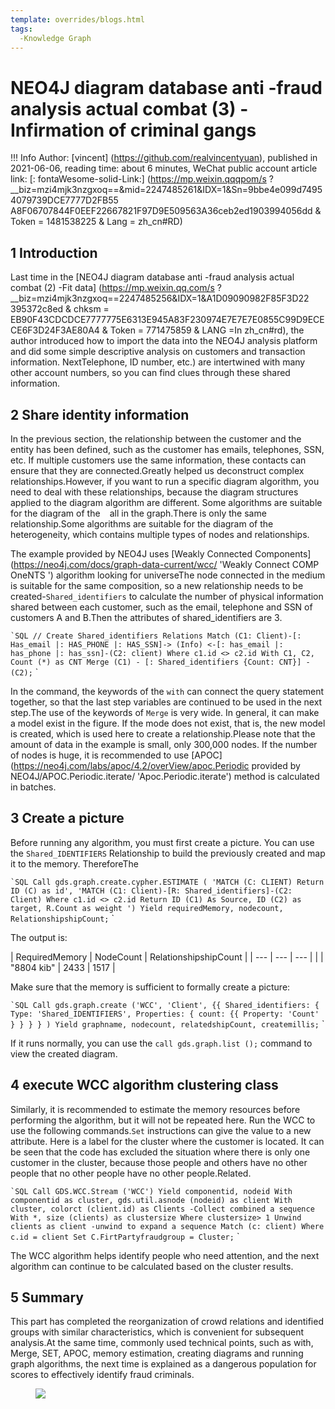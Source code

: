 ```yaml
---
template: overrides/blogs.html
tags:
  -Knowledge Graph
---
```


# NEO4J diagram database anti -fraud analysis actual combat (3) -Infirmation of criminal gangs

!!! Info
    Author: [vincent] (https://github.com/realvincentyuan), published in 2021-06-06, reading time: about 6 minutes, WeChat public account article link: [: fontaWesome-solid-Link:] (https://mp.weixin.qqqpom/s ?__biz=mzi4mjk3nzgxoq==&mid=2247485261&IDX=1&Sn=9bbe4e099d74954079739DCE7777D2FB55 A8F06707844F0EEF22667821F97D9E509563A36ceb2ed1903994056dd & Token = 1481538225 & Lang = zh_cn#RD)

## 1 Introduction

Last time in the [NEO4J diagram database anti -fraud analysis actual combat (2) -Fit data] (https://mp.weixin.qq.com/s ?__biz=mzi4mjk3nzgxoq==2247485256&IDX=1&A1D09090982F85F3D22 395372c8ed & chksm = EB90F43CDCDCE7777775E6313E945A83F230974E7E7E7E0855C99D9ECECE6F3D24F3AE80A4 & Token = 771475859 & LANG =In zh_cn#rd), the author introduced how to import the data into the NEO4J analysis platform and did some simple descriptive analysis on customers and transaction information. NextTelephone, ID number, etc.) are intertwined with many other account numbers, so you can find clues through these shared information.

## 2 Share identity information

In the previous section, the relationship between the customer and the entity has been defined, such as the customer has emails, telephones, SSN, etc. If multiple customers use the same information, these contacts can ensure that they are connected.Greatly helped us deconstruct complex relationships.However, if you want to run a specific diagram algorithm, you need to deal with these relationships, because the diagram structures applied to the diagram algorithm are different. Some algorithms are suitable for the diagram of the `` `` all in the graph.There is only the same relationship.Some algorithms are suitable for the diagram of the heterogeneity, which contains multiple types of nodes and relationships.

The example provided by NEO4J uses [Weakly Connected Components] (https://neo4j.com/docs/graph-data-current/wcc/ 'Weakly Connect COMP OneNTS ') algorithm looking for universeThe node connected in the medium is suitable for the same composition, so a new relationship needs to be created-`Shared_identifiers` to calculate the number of physical information shared between each customer, such as the email, telephone and SSN of customers A and B.Then the attributes of shared_identifiers are 3.

`` `SQL
// Create Shared_identifiers Relations
Match (C1: Client)-[: Has_email |: HAS_PHONE |: HAS_SSN]-> (Info)
<-[: has_email |: has_phone |: has_ssn]-(C2: client)
Where c1.id <> c2.id
With C1, C2, Count (*) as CNT
Merge (C1) - [: Shared_identifiers {Count: CNT}] - (C2);
`` `

In the command, the keywords of the `with` can connect the query statement together, so that the last step variables are continued to be used in the next step.The use of the keywords of `Merge` is very wide. In general, it can make a model exist in the figure. If the mode does not exist, that is, the new model is created, which is used here to create a relationship.Please note that the amount of data in the example is small, only 300,000 nodes. If the number of nodes is huge, it is recommended to use [APOC] (https://neo4j.com/labs/apoc/4.2/overView/apoc.Periodic provided by NEO4J/APOC.Periodic.iterate/ 'Apoc.Periodic.iterate') method is calculated in batches.

## 3 Create a picture

Before running any algorithm, you must first create a picture. You can use the `Shared_IDENTIFIERS` Relationship to build the previously created and map it to the memory. ThereforeThe

`` `SQL
Call gds.graph.create.cypher.ESTIMATE (
'MATCH (C: CLIENT) Return ID (C) as id',
'MATCH (C1: Client)-[R: Shared_identifiers]-(C2: Client)
Where c1.id <> c2.id
Return ID (C1) As Source, ID (C2) as target, R.Count as weight ')
Yield requiredMemory, nodecount, RelationshipshipCount;
`` `

The output is:

| RequiredMemory | NodeCount | RelationshipshipCount |
| --- | --- | --- | |
| "8804 kib" | 2433 | 1517 |

Make sure that the memory is sufficient to formally create a picture:

`` `SQL
Call gds.graph.create ('WCC', 'Client',
{{
    Shared_identifiers: {
        Type: 'Shared_IDENTIFIERS',
        Properties: {
            count: {{
                Property: 'Count'
                }
            }
        }
}
) Yield graphname, nodecount, relatedshipCount, createmillis;
`` `

If it runs normally, you can use the `call gds.graph.list ();` command to view the created diagram.

## 4 execute WCC algorithm clustering class

Similarly, it is recommended to estimate the memory resources before performing the algorithm, but it will not be repeated here. Run the WCC to use the following commands.`Set` instructions can give the value to a new attribute. Here is a label for the cluster where the customer is located. It can be seen that the code has excluded the situation where there is only one customer in the cluster, because those people and others have no other people that no other people have no other people.Related.

`` `SQL
Call GDS.WCC.Stream ('WCC')
Yield componentid, nodeid
With componentid as cluster, gds.util.asnode (nodeid) as client
With cluster, colorct (client.id) as Clients -Collect combined a sequence
With *, size (clients) as clustersize
Where clustersize> 1
Unwind clients as client -unwind to expand a sequence
Match (c: client)
Where c.id = client
Set C.FirtPartyfraudgroup = Cluster;
`` `

The WCC algorithm helps identify people who need attention, and the next algorithm can continue to be calculated based on the cluster results.

## 5 Summary

This part has completed the reorganization of crowd relations and identified groups with similar characteristics, which is convenient for subsequent analysis.At the same time, commonly used technical points, such as with, Merge, SET, APOC, memory estimation, creating diagrams and running graph algorithms, the next time is explained as a dangerous population for scores to effectively identify fraud criminals.

<figure>
  <img src = "httts://cdn.jsdelivr.net/gh/bullettech2021/pics/2021-6-14/1623639526512-1080p%20hd)%20tail .png" widt "widt" widt "widt h = "500 " />
</Figure>
